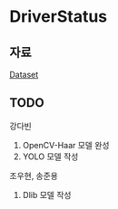 # DriverStatus

## 자료
[Dataset](https://www.kaggle.com/code/adinishad/driver-drowsiness-using-keras?utm_source=pocket_saves)

## TODO
강다빈
1. OpenCV-Haar 모델 완성
2. YOLO 모델 작성

조우현, 송준용
1. Dlib 모델 작성
